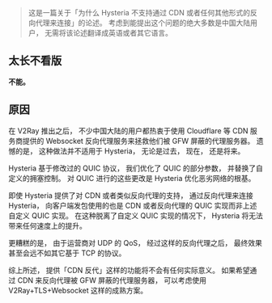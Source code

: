 > 这是一篇关于「为什么 Hysteria 不支持通过 CDN 或者任何其他形式的反向代理来连接」的论述。
> 考虑到能提出这个问题的绝大多数是中国大陆用户， 无需将该论述翻译成英语或者其它语言。


## 太长不看版

**不能。**


## 原因

在 V2Ray 推出之后，
不少中国大陆的用户都热衷于使用 Cloudflare 等 CDN 服务商提供的
Websocket 反向代理服务来拯救他们被 GFW 屏蔽的代理服务器。
遗憾的是， 这种做法并不适用于 Hysteria， 无论是过去， 现在， 还是将来。

Hysteria 基于修改过的 QUIC 协议， 我们优化了 QUIC 的部分参数， 并替换了自定义的拥塞控制。
对 QUIC 进行的这些更改是 Hysteria 优化恶劣网络的根基。

即使 Hysteria 提供了对 CDN 或者类似反向代理的支持，
通过反向代理来连接 Hysteria，
向客户端发包使用的也是 CDN 或者反向代理的 QUIC 实现而非上述自定义 QUIC 实现。
在这种脱离了自定义 QUIC 实现的情况下， Hysteria 将无法带来任何速度上的提升。

更糟糕的是， 由于运营商对 UDP 的 QoS，
经过这样的反向代理之后， 最终效果甚至会远不如其它基于 TCP 的协议。

综上所述， 提供「CDN 反代」这样的功能将不会有任何实际意义。
如果希望通过 CDN 来反向代理被 GFW 屏蔽的代理服务器，
可以考虑使用 V2Ray+TLS+Websocket 这样的成熟方案。
